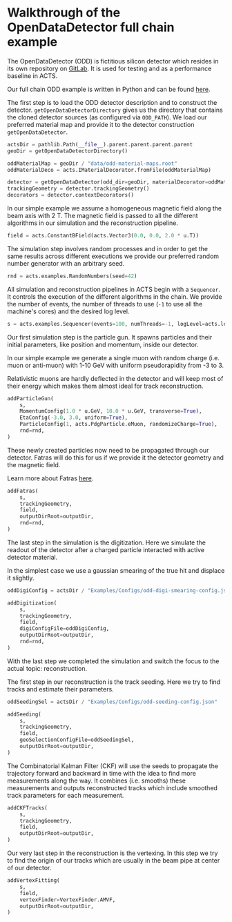 # Walkthrough of the OpenDataDetector full chain example

The OpenDataDetector (ODD) is fictitious silicon detector which resides in its own repository on [GitLab](https://gitlab.cern.ch/acts/OpenDataDetector). It is used for testing and as a performance baseline in ACTS.

Our full chain ODD example is written in Python and can be found [here](https://github.com/acts-project/acts/blob/main/Examples/Scripts/Python/full_chain_odd.py).

The first step is to load the ODD detector description and to construct the detector. `getOpenDataDetectorDirectory` gives us the directory that contains the cloned detector sources (as configured via `ODD_PATH`). We load our preferred material map and provide it to the detector construction `getOpenDataDetector`.

```python
actsDir = pathlib.Path(__file__).parent.parent.parent.parent
geoDir = getOpenDataDetectorDirectory()

oddMaterialMap = geoDir / "data/odd-material-maps.root"
oddMaterialDeco = acts.IMaterialDecorator.fromFile(oddMaterialMap)

detector = getOpenDataDetector(odd_dir=geoDir, materialDecorator=oddMaterialDeco)
trackingGeometry = detector.trackingGeometry()
decorators = detector.contextDecorators()
```

In our simple example we assume a homogeneous magnetic field along the beam axis with 2 T. The magnetic field is passed to all the different algorithms in our simulation and the reconstruction pipeline.

```python
field = acts.ConstantBField(acts.Vector3(0.0, 0.0, 2.0 * u.T))
```

The simulation step involves random processes and in order to get the same results across different executions we provide our preferred random number generator with an arbitrary seed.

```python
rnd = acts.examples.RandomNumbers(seed=42)
```

All simulation and reconstruction pipelines in ACTS begin with a `Sequencer`. It controls the execution of the different algorithms in the chain. We provide the number of events, the number of threads to use (`-1` to use all the machine's cores) and the desired log level.

```python
s = acts.examples.Sequencer(events=100, numThreads=-1, logLevel=acts.logging.INFO)
```

Our first simulation step is the particle gun.
It spawns particles and their initial parameters, like position and momentum, inside our detector.

In our simple example we generate a single muon with random charge (i.e. muon or anti-muon) with 1-10 GeV with uniform pseudorapidity from -3 to 3.

Relativistic muons are hardly deflected in the detector and will keep most of their energy which makes them almost ideal for track reconstruction.

```python
addParticleGun(
    s,
    MomentumConfig(1.0 * u.GeV, 10.0 * u.GeV, transverse=True),
    EtaConfig(-3.0, 3.0, uniform=True),
    ParticleConfig(1, acts.PdgParticle.eMuon, randomizeCharge=True),
    rnd=rnd,
)
```

These newly created particles now need to be propagated through our detector. Fatras will do this for us if we provide it the detector geometry and the magnetic field.

Learn more about Fatras [here](/fatras/fatras).

```python
addFatras(
    s,
    trackingGeometry,
    field,
    outputDirRoot=outputDir,
    rnd=rnd,
)
```

The last step in the simulation is the digitization. Here we simulate the readout of the detector after a charged particle interacted with active detector material.

In the simplest case we use a gaussian smearing of the true hit and displace it slightly.

```python
oddDigiConfig = actsDir / "Examples/Configs/odd-digi-smearing-config.json"

addDigitization(
    s,
    trackingGeometry,
    field,
    digiConfigFile=oddDigiConfig,
    outputDirRoot=outputDir,
    rnd=rnd,
)
```

With the last step we completed the simulation and switch the focus to the actual topic: reconstruction.

The first step in our reconstruction is the track seeding. Here we try to find tracks and estimate their parameters.

```python
oddSeedingSel = actsDir / "Examples/Configs/odd-seeding-config.json"

addSeeding(
    s,
    trackingGeometry,
    field,
    geoSelectionConfigFile=oddSeedingSel,
    outputDirRoot=outputDir,
)
```

The Combinatorial Kalman Filter (CKF) will use the seeds to propagate the trajectory forward and backward in time with the idea to find more measurements along the way.
It combines (i.e. smooths) these measurements and outputs reconstructed tracks which include smoothed track parameters for each measurement.

```python
addCKFTracks(
    s,
    trackingGeometry,
    field,
    outputDirRoot=outputDir,
)
```

Our very last step in the reconstruction is the vertexing. In this step we try to find the origin of our tracks which are usually in the beam pipe at center of our detector.

```python
addVertexFitting(
    s,
    field,
    vertexFinder=VertexFinder.AMVF,
    outputDirRoot=outputDir,
)
```
